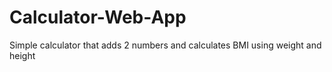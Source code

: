 # Calculator-Web-App

Simple calculator that adds 2 numbers and calculates BMI using weight and height
